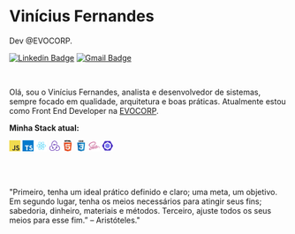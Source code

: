 # Vinícius Fernandes

Dev @EVOCORP.

[![Linkedin Badge](https://img.shields.io/badge/-Vinicius%20Fernandes-000000?style=flat-square&logo=Linkedin&logoColor=white&link=https://www.linkedin.com/in/vin%C3%ADcius-fernandes-3a6686139/)](https://www.linkedin.com/in/vin%C3%ADcius-fernandes-3a6686139/) 
[![Gmail Badge](https://img.shields.io/badge/-viniciusfernandes6991@gmail.com-000000?style=flat-square&logo=Gmail&logoColor=white&link=mailto:viniciusfernandes6991@gmail.com)](mailto:viniciusfernandes6991@gmail.com)

<br />

Olá, sou o Vinícius Fernandes, analista e desenvolvedor de sistemas, sempre focado em qualidade, arquitetura e boas práticas. Atualmente estou como Front End Developer na [EVOCORP](https://www.evocorp.com.br).

**Minha Stack atual:**

<code><img height="20" src="https://raw.githubusercontent.com/github/explore/80688e429a7d4ef2fca1e82350fe8e3517d3494d/topics/javascript/javascript.png"></code>
<code><img height="20" src="https://raw.githubusercontent.com/github/explore/80688e429a7d4ef2fca1e82350fe8e3517d3494d/topics/typescript/typescript.png"></code>
<code><img height="20" src="https://raw.githubusercontent.com/github/explore/80688e429a7d4ef2fca1e82350fe8e3517d3494d/topics/react/react.png"></code>
<code><img height="20" src="https://raw.githubusercontent.com/github/explore/80688e429a7d4ef2fca1e82350fe8e3517d3494d/topics/redux/redux.png"></code>
<code><img height="20" src="https://raw.githubusercontent.com/github/explore/80688e429a7d4ef2fca1e82350fe8e3517d3494d/topics/html/html.png"></code>
<code><img height="20" src="https://raw.githubusercontent.com/github/explore/80688e429a7d4ef2fca1e82350fe8e3517d3494d/topics/css/css.png"></code>
<code><img height="20" src="https://raw.githubusercontent.com/github/explore/80688e429a7d4ef2fca1e82350fe8e3517d3494d/topics/sass/sass.png"></code>
<code><img height="20" src="https://raw.githubusercontent.com/github/explore/80688e429a7d4ef2fca1e82350fe8e3517d3494d/topics/eslint/eslint.png"></code>

<br />
<br />

"Primeiro, tenha um ideal prático definido e claro; uma meta, um objetivo. Em segundo lugar, tenha os meios necessários para atingir seus fins; sabedoria, dinheiro, materiais e métodos. Terceiro, ajuste todos os seus meios para esse fim.” – Aristóteles."
